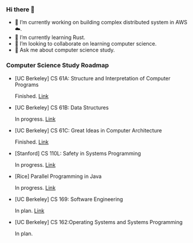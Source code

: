 ### Hi there 👋

- 🔭 I’m currently working on building complex distributed system in AWS☁️.
- 🌱 I’m currently learning Rust.
- 👯 I’m looking to collaborate on learning computer science.
- 💬 Ask me about computer science study.


### Computer Science Study Roadmap

- [UC Berkeley] CS 61A: Structure and Interpretation of Computer Programs

    Finished. [Link](https://github.com/Fuyukiri/cs61a-2020fall) 

- [UC Berkeley] CS 61B: Data Structures

    In progress. [Link](https://github.com/Fuyukiri/CS61B)

- [UC Berkeley] CS 61C: Great Ideas in Computer Architecture

    Finished. [Link](https://github.com/Fuyukiri/CS61C)

- [Stanford] CS 110L: Safety in Systems Programming

    In progress. [Link](https://github.com/Fuyukiri/CS110L)
    
- [Rice] Parallel Programming in Java

    In progress. [Link](https://github.com/Fuyukiri/Parallel-Programming-in-Java)

- [UC Berkeley] CS 169: Software Engineering

    In plan. [Link](https://github.com/Fuyukiri/UCB_CS169)


- [UC Berkeley] CS 162:Operating Systems and Systems Programming

    In plan.
